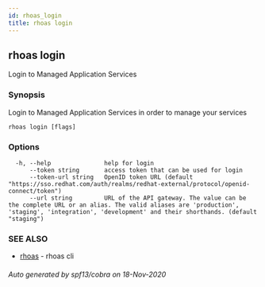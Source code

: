 ```yaml
---
id: rhoas_login
title: rhoas login
---
```

## rhoas login

Login to Managed Application Services

### Synopsis

Login to Managed Application Services in order to manage your services

```
rhoas login [flags]
```

### Options

```
  -h, --help               help for login
      --token string       access token that can be used for login
      --token-url string   OpenID token URL (default "https://sso.redhat.com/auth/realms/redhat-external/protocol/openid-connect/token")
      --url string         URL of the API gateway. The value can be the complete URL or an alias. The valid aliases are 'production', 'staging', 'integration', 'development' and their shorthands. (default "staging")
```

### SEE ALSO

* [rhoas](rhoas.md)	 - rhoas cli

###### Auto generated by spf13/cobra on 18-Nov-2020
